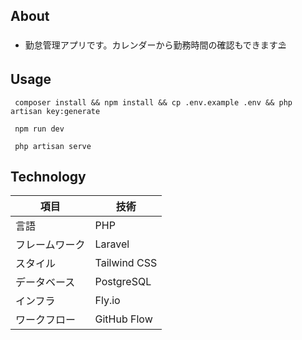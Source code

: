 ## About

-   勤怠管理アプリです。カレンダーから勤務時間の確認もできます⛱

## Usage

```
 composer install && npm install && cp .env.example .env && php artisan key:generate
```

```
 npm run dev
```

```
 php artisan serve
```

## Technology

| 項目           | 技術         |
| -------------- | ------------ |
| 言語           | PHP          |
| フレームワーク | Laravel      |
| スタイル       | Tailwind CSS |
| データベース   | PostgreSQL   |
| インフラ       | Fly.io       |
| ワークフロー   | GitHub Flow  |
